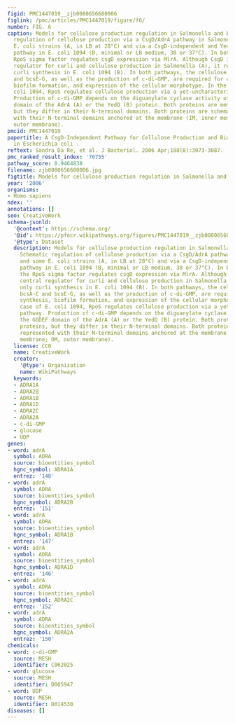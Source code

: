 ```yaml
---
figid: PMC1447019__zjb0080656680006
figlink: /pmc/articles/PMC1447019/figure/f6/
number: FIG. 6
caption: Models for cellulose production regulation in Salmonella and E. coli. Schematic
  regulation of cellulose production via a CsgD/AdrA pathway in Salmonella and some
  E. coli strains (A, in LB at 28°C) and via a CsgD-independent and YedQ-dependent
  pathway in E. coli 1094 (B, minimal or LB medium, 30 or 37°C). In both cases, the
  RpoS sigma factor regulates csgD expression via MlrA. Although CsgD is the central
  regulator for curli and cellulose production in Salmonella (A), it regulates only
  curli synthesis in E. coli 1094 (B). In both pathways, the cellulose operons bcsA-C
  and bcsE-G, as well as the production of c-di-GMP, are required for cellulose synthesis,
  biofilm formation, and expression of the cellular morphotype. In the case of E.
  coli 1094, RpoS regulates cellulose production via a yet-uncharacterized pathway.
  Production of c-di-GMP depends on the diguanylate cyclase activity of the GGDEF
  domain of the AdrA (A) or the YedQ (B) protein. Both proteins are membrane proteins,
  but they differ in their N-terminal domains. Both proteins are schematically represented
  with their N-terminal domains anchored at the membrane (IM, inner membrane; OM,
  outer membrane).
pmcid: PMC1447019
papertitle: A CsgD-Independent Pathway for Cellulose Production and Biofilm Formation
  in Escherichia coli .
reftext: Sandra Da Re, et al. J Bacteriol. 2006 Apr;188(8):3073-3087.
pmc_ranked_result_index: '70755'
pathway_score: 0.9464838
filename: zjb0080656680006.jpg
figtitle: Models for cellulose production regulation in Salmonella and E
year: '2006'
organisms:
- Homo sapiens
ndex: ''
annotations: []
seo: CreativeWork
schema-jsonld:
  '@context': https://schema.org/
  '@id': https://pfocr.wikipathways.org/figures/PMC1447019__zjb0080656680006.html
  '@type': Dataset
  description: Models for cellulose production regulation in Salmonella and E. coli.
    Schematic regulation of cellulose production via a CsgD/AdrA pathway in Salmonella
    and some E. coli strains (A, in LB at 28°C) and via a CsgD-independent and YedQ-dependent
    pathway in E. coli 1094 (B, minimal or LB medium, 30 or 37°C). In both cases,
    the RpoS sigma factor regulates csgD expression via MlrA. Although CsgD is the
    central regulator for curli and cellulose production in Salmonella (A), it regulates
    only curli synthesis in E. coli 1094 (B). In both pathways, the cellulose operons
    bcsA-C and bcsE-G, as well as the production of c-di-GMP, are required for cellulose
    synthesis, biofilm formation, and expression of the cellular morphotype. In the
    case of E. coli 1094, RpoS regulates cellulose production via a yet-uncharacterized
    pathway. Production of c-di-GMP depends on the diguanylate cyclase activity of
    the GGDEF domain of the AdrA (A) or the YedQ (B) protein. Both proteins are membrane
    proteins, but they differ in their N-terminal domains. Both proteins are schematically
    represented with their N-terminal domains anchored at the membrane (IM, inner
    membrane; OM, outer membrane).
  license: CC0
  name: CreativeWork
  creator:
    '@type': Organization
    name: WikiPathways
  keywords:
  - ADRA1A
  - ADRA2B
  - ADRA1B
  - ADRA1D
  - ADRA2C
  - ADRA2A
  - c-di-GMP
  - glucose
  - UDP
genes:
- word: adrA
  symbol: ADRA
  source: bioentities_symbol
  hgnc_symbol: ADRA1A
  entrez: '148'
- word: adrA
  symbol: ADRA
  source: bioentities_symbol
  hgnc_symbol: ADRA2B
  entrez: '151'
- word: adrA
  symbol: ADRA
  source: bioentities_symbol
  hgnc_symbol: ADRA1B
  entrez: '147'
- word: adrA
  symbol: ADRA
  source: bioentities_symbol
  hgnc_symbol: ADRA1D
  entrez: '146'
- word: adrA
  symbol: ADRA
  source: bioentities_symbol
  hgnc_symbol: ADRA2C
  entrez: '152'
- word: adrA
  symbol: ADRA
  source: bioentities_symbol
  hgnc_symbol: ADRA2A
  entrez: '150'
chemicals:
- word: c-di-GMP
  source: MESH
  identifier: C062025
- word: glucose
  source: MESH
  identifier: D005947
- word: UDP
  source: MESH
  identifier: D014530
diseases: []
---
```

